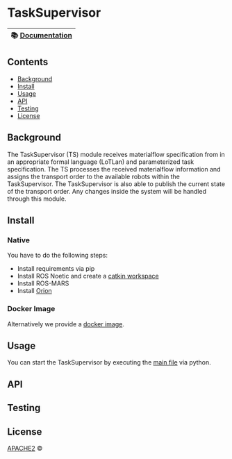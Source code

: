 # TaskSupervisor



| :books: [Documentation](https://tte-project1.readthedocs.io/en/latest/) |
| --------------------------------------------- |

## Contents
* [Background](#Background)
* [Install](#Install)
* [Usage](#Usage)
* [API](#API)
* [Testing](#Testing)
* [License](#License)


## Background

The TaskSupervisor (TS) module receives materialflow specification from in an appropriate formal language (LoTLan) and parameterized task specification. The TS processes the received materialflow information and assigns the transport order to the available robots within the TaskSupervisor. The TaskSupervisor is also able to publish the current state of the transport order. Any changes inside the system will be handled through this module.

## Install

### Native
You have to do the following steps:
* Install requirements via pip
* Install ROS Noetic and create a [catkin workspace](http://wiki.ros.org/catkin/Tutorials/create_a_workspace)
* Install ROS-MARS
* Install [Orion](https://firos.readthedocs.io/en/latest/install/install.html)

### Docker Image

Alternatively we provide a [docker image](Docker/Dockerfile).

## Usage
You can start the TaskSupervisor by executing the [main file](tasksupervisor/__main__.py) via python.

## API

## Testing

## License
[APACHE2](LICENSE) ©